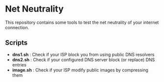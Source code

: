 # Net Neutrality

This repository contains some tools to test the net neutrality of your internet connection.

## Scripts

- **dns1.sh** : Check if your ISP block you from using public DNS resolvers
- **dns2.sh** : Check if your configured DNS server block (or replace) DNS entries
- **image.sh** : Check if your ISP modify public images by compressing them